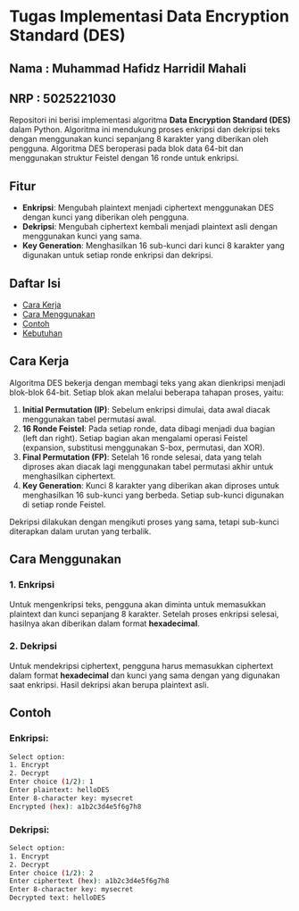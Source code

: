 # Tugas Implementasi Data Encryption Standard (DES)

## Nama  :  Muhammad Hafidz Harridil Mahali
## NRP  :  5025221030


Repositori ini berisi implementasi algoritma **Data Encryption Standard (DES)** dalam Python. Algoritma ini mendukung proses enkripsi dan dekripsi teks dengan menggunakan kunci sepanjang 8 karakter yang diberikan oleh pengguna. Algoritma DES beroperasi pada blok data 64-bit dan menggunakan struktur Feistel dengan 16 ronde untuk enkripsi.

## Fitur
- **Enkripsi**: Mengubah plaintext menjadi ciphertext menggunakan DES dengan kunci yang diberikan oleh pengguna.
- **Dekripsi**: Mengubah ciphertext kembali menjadi plaintext asli dengan menggunakan kunci yang sama.
- **Key Generation**: Menghasilkan 16 sub-kunci dari kunci 8 karakter yang digunakan untuk setiap ronde enkripsi dan dekripsi.

## Daftar Isi
- [Cara Kerja](#cara-kerja)
- [Cara Menggunakan](#cara-menggunakan)
- [Contoh](#contoh)
- [Kebutuhan](#kebutuhan)


## Cara Kerja

Algoritma DES bekerja dengan membagi teks yang akan dienkripsi menjadi blok-blok 64-bit. Setiap blok akan melalui beberapa tahapan proses, yaitu:

1. **Initial Permutation (IP)**: Sebelum enkripsi dimulai, data awal diacak menggunakan tabel permutasi awal.
2. **16 Ronde Feistel**: Pada setiap ronde, data dibagi menjadi dua bagian (left dan right). Setiap bagian akan mengalami operasi Feistel (expansion, substitusi menggunakan S-box, permutasi, dan XOR).
3. **Final Permutation (FP)**: Setelah 16 ronde selesai, data yang telah diproses akan diacak lagi menggunakan tabel permutasi akhir untuk menghasilkan ciphertext.
4. **Key Generation**: Kunci 8 karakter yang diberikan akan diproses untuk menghasilkan 16 sub-kunci yang berbeda. Setiap sub-kunci digunakan di setiap ronde Feistel.

Dekripsi dilakukan dengan mengikuti proses yang sama, tetapi sub-kunci diterapkan dalam urutan yang terbalik.

## Cara Menggunakan

### 1. Enkripsi
Untuk mengenkripsi teks, pengguna akan diminta untuk memasukkan plaintext dan kunci sepanjang 8 karakter. Setelah proses enkripsi selesai, hasilnya akan diberikan dalam format **hexadecimal**.

### 2. Dekripsi
Untuk mendekripsi ciphertext, pengguna harus memasukkan ciphertext dalam format **hexadecimal** dan kunci yang sama dengan yang digunakan saat enkripsi. Hasil dekripsi akan berupa plaintext asli.

## Contoh

### Enkripsi:
```bash
Select option: 
1. Encrypt
2. Decrypt
Enter choice (1/2): 1
Enter plaintext: helloDES
Enter 8-character key: mysecret
Encrypted (hex): a1b2c3d4e5f6g7h8
```

### Dekripsi:
```bash
Select option: 
1. Encrypt
2. Decrypt
Enter choice (1/2): 2
Enter ciphertext (hex): a1b2c3d4e5f6g7h8
Enter 8-character key: mysecret
Decrypted text: helloDES
```

